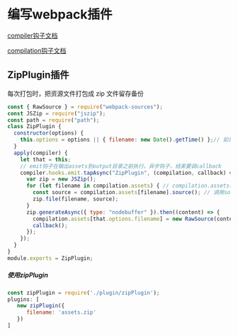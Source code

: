 # 编写webpack插件

[compiler钩子文档](https://webpack.docschina.org/api/compiler-hooks/#hooks)

[compilation钩子文档](https://webpack.docschina.org/api/compilation-hooks/)



## ZipPlugin插件

每次打包时，把资源文件打包成 zip 文件留存备份

```js
const { RawSource } = require("webpack-sources");
const JSZip = require("jszip");
const path = require("path");
class ZipPlugin {
  constructor(options) {
    this.options = options || { filename: new Date().getTime() };// 如果没有传文件名则用时间戳
  }
  apply(compiler) {
    let that = this;
    // emit钩子在输出assets到output目录之前执行。异步钩子，结束要调callback
    compiler.hooks.emit.tapAsync("ZipPlugin", (compilation, callback) => {
      var zip = new JSZip();
      for (let filename in compilation.assets) { // compilation.assets存放着所有产出资源，{名字: 资源}
        const source = compilation.assets[filename].source(); // 调用source得到文件内容
        zip.file(filename, source);
      }
      zip.generateAsync({ type: "nodebuffer" }).then((content) => {
        compilation.assets[that.options.filename] = new RawSource(content);
        callback();
      });
    });
  }
}
module.exports = ZipPlugin;
```

##### 使用zipPlugin

```js
const zipPlugin = require('./plugin/zipPlugin');
plugins: [
   new zipPlugin({
      filename: 'assets.zip'
   })
]
```

